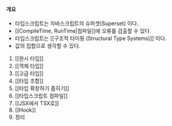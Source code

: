 #### 개요
- 타입스크립트는 자바스크립트의 슈퍼셋(Superset) 이다.
- [[CompileTime, RunTime|컴파일]]에 오류를 검출할 수 있다.
- 타입스크립트는 [[구조적 타이핑 (Structural Type Systems)]] 이다.
- 값의 집합으로 생각할 수 있다.

1. [[원시 타입]] 
2. [[객체 타입]]
3. [[고급 타입]]
4. [[타입 조합]]
5. [[타입 확장하기 좁히기]]
6. [[타입스크립트 컴파일]]
7. [[JSX에서 TSX로]]
8. [[Hook]]
9. 정리